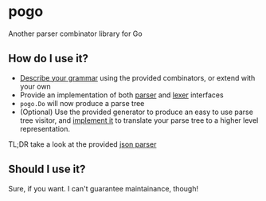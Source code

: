 # pogo
Another parser combinator library for Go

## How do I use it?

 - [Describe your grammar](https://github.com/tgascoigne/pogo/blob/master/json/grammar.go) using the provided combinators, or extend with your own
 - Provide an implementation of both [parser](https://github.com/tgascoigne/pogo/blob/master/json/parser.go) and [lexer](https://github.com/tgascoigne/pogo/blob/master/json/lexer.go) interfaces
 - `pogo.Do` will now produce a parse tree
 - (Optional) Use the provided generator to produce an easy to use parse tree visitor, and [implement it](https://github.com/tgascoigne/pogo/blob/master/json/ast_builder.go) to translate your parse tree to a higher level representation.
 
 TL;DR take a look at the provided [json parser](https://github.com/tgascoigne/pogo/tree/master/json)
 
 ## Should I use it?
 
 Sure, if you want. I can't guarantee maintainance, though!
